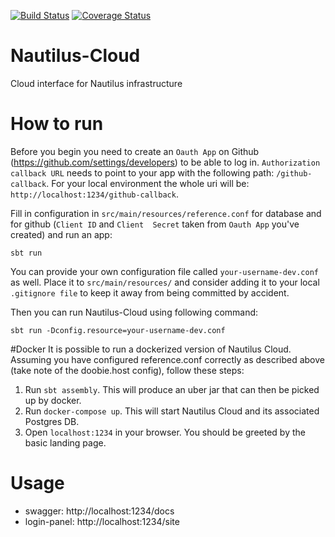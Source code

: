 [![Build Status](https://travis-ci.com/Cryptonomic/Nautilus-Cloud.svg?token=8NXhD5Q5yeNRbmzW1fVc&branch=master)](https://travis-ci.com/Cryptonomic/Nautilus-Cloud) [![Coverage Status](https://coveralls.io/repos/github/Cryptonomic/Nautilus-Cloud/badge.svg?t=eBIu8J)](https://coveralls.io/github/Cryptonomic/Nautilus-Cloud)

# Nautilus-Cloud
Cloud interface for Nautilus infrastructure

# How to run
Before you begin you need to create an `Oauth App` on Github (https://github.com/settings/developers) to be able to 
log in. `Authorization callback URL` needs to point to your app with the following path: `/github-callback`. For 
your local environment the whole uri will be: `http://localhost:1234/github-callback`.  

Fill in configuration in `src/main/resources/reference.conf` for database and for github (`Client ID` and `Client 
Secret` taken from `Oauth App` you've created) and run an app:

```
sbt run
```

You can provide your own configuration file called `your-username-dev.conf` as well. Place it to `src/main/resources/` 
and consider adding it to your local `.gitignore file` to keep it away from being committed by accident. 

Then you can run Nautilus-Cloud using following command:

```
sbt run -Dconfig.resource=your-username-dev.conf
```

#Docker
It is possible to run a dockerized version of Nautilus Cloud. Assuming you have configured reference.conf correctly
as described above (take note of the doobie.host config), follow these steps:

1. Run `sbt assembly`. This will produce an uber jar that can then be picked up by docker.
2. Run `docker-compose up`. This will start Nautilus Cloud and its associated Postgres DB.
3. Open `localhost:1234` in your browser. You should be greeted by the basic landing page.

# Usage
* swagger: http://localhost:1234/docs
* login-panel: http://localhost:1234/site
